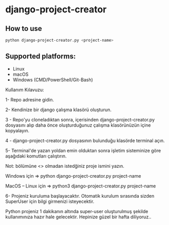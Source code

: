 # django-project-creator

## How to use

```bash
python django-project-creator.py <project-name>
```

## Supported platforms:

-   Linux
-   macOS
-   Windows (CMD/PowerShell/Git-Bash)


Kullanım Kılavuzu:

1- Repo adresine gidin.

2- Kendinize bir django çalışma klasörü oluşturun.

3 - Repo'yu cloneladıktan sonra, içerisinden django-project-creator.py dosyasını alıp daha önce oluşturduğunuz çalışma klasörünüzün içine kopyalayın.

4 - django-project-creator.py dosyasının bulunduğu klasörde terminal açın.

5- Terminal'de yazan yoldan emin olduktan sonra işletim sisteminize göre aşağıdaki komutları çalıştırın.

Not:  <project-name> bölümüne <> olmadan istedğiniz proje ismini yazın.

Windows için         =>  python django-project-creator.py project-name

MacOS – Linux için   =>  python3 django-project-creator.py project-name
  
6- Projeniz kuruluma başlayacaktır. Otomatik kurulum sırasında sizden SuperUser için bilgi girmenizi isteyecektir.

Python projeniz 1 dakikanın altında super-user oluşturulmuş şekilde kullanımınıza hazır hale gelecektir.
Hepinize güzel bir hafta diliyoruz..
